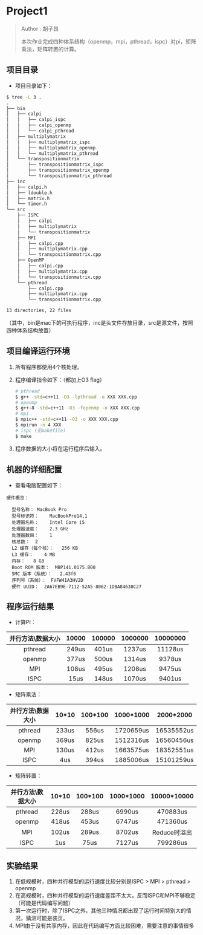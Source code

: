 # Project1

> Author : 胡子昂 <br>
>
> 本次作业完成四种体系结构（openmp，mpi，pthread，ispc）对pi，矩阵乘法，矩阵转置的计算。

## 项目目录

- 项目目录如下：

~~~bash
$ tree -L 3 .
.
├── bin
│   ├── calpi
│   │   ├── calpi_ispc
│   │   ├── calpi_openmp
│   │   └── calpi_pthread
│   ├── multiplymatrix
│   │   ├── multiplymatrix_ispc
│   │   ├── multiplymatrix_openmp
│   │   └── multiplymatrix_pthread
│   └── transpositionmatrix
│       ├── transpositionmatrix_ispc
│       ├── transpositionmatrix_openmp
│       └── transpositionmatrix_pthread
├── inc
│   ├── calpi.h
│   ├── ldouble.h
│   ├── matrix.h
│   └── timer.h
└── src
    ├── ISPC
    │   ├── calpi
    │   ├── multiplymatrix
    │   └── transpositionmatrix
    ├── MPI
    │   ├── calpi.cpp
    │   ├── multiplymatrix.cpp
    │   └── transpositionmatrix.cpp
    ├── OpenMP
    │   ├── calpi.cpp
    │   ├── multiplymatrix.cpp
    │   └── transpositionmatrix.cpp
    └── pthread
        ├── calpi.cpp
        ├── multiplymatrix.cpp
        └── transpositionmatrix.cpp

13 directories, 22 files
~~~

（其中，bin是mac下的可执行程序，inc是头文件存放目录，src是源文件，按照四种体系结构放置）

## 项目编译运行环境

1. 所有程序都使用4个核处理。

2. 程序编译指令如下：（都加上O3 flag）

   ~~~bash
   # pthread
   $ g++ -std=c++11 -O3 -lpthread -o XXX XXX.cpp
   # openmp
   $ g++-8 -std=c++11 -O3 -fopenmp -o XXX XXX.cpp
   # mpi
   $ mpic++ -std=c++11 -O3 -o XXX XXX.cpp
   $ mpirun -n 4 XXX
   # ispc (见makefile)
   $ make
   ~~~

3. 程序数据的大小将在运行程序后输入。

## 机器的详细配置

- 查看电脑配置如下：

~~~
硬件概览：

  型号名称：	MacBook Pro
  型号标识符：	MacBookPro14,1
  处理器名称：	Intel Core i5
  处理器速度：	2.3 GHz
  处理器数目：	1
  核总数：	2
  L2 缓存（每个核）：	256 KB
  L3 缓存：	4 MB
  内存：	8 GB
  Boot ROM 版本：	MBP141.0175.B00
  SMC 版本（系统）：	2.43f6
  序列号（系统）：	FVFW41A3HV2D
  硬件 UUID：	2A67EB9E-7112-52A5-8062-1DBA84638C27
~~~

## 程序运行结果

- 计算PI：

| 并行方法\数据大小 | 10000 | 100000 | 1000000 | 10000000 |
| :---------------: | :---: | :----: | :-----: | :------: |
|      pthread      | 249us | 401us  | 1237us  | 11128us  |
|      openmp       | 377us | 500us  | 1314us  |  9378us  |
|        MPI        |  108us     |   495us     |    1208us     |     9475us     |
|       ISPC        | 15us  | 148us  | 1070us  |  9401us  |

- 矩阵乘法：

| 并行方法\数据大小 | 10*10 | 100*100 | 1000*1000 | 2000*2000  |
| :---------------: | :---: | :-----: | :-------: | :--------: |
|      pthread      | 233us |  556us  | 1720659us | 16535552us |
|      openmp       | 369us |  825us  | 1512316us | 16560456us |
|        MPI        |   130us    |    412us     |     1663575us      |    18352551us        |
|       ISPC        |  4us  | 394us | 1885006us | 15101259us |

- 矩阵转置：

| 并行方法\数据大小 | 10*10 | 100*100 | 1000*1000 | 10000*10000 |
| :---------------: | :---: | :-----: | :-------: | :---------: |
|      pthread      | 228us |  288us  |  6990us   |  470883us   |
|      openmp       | 418us |  453us  |  6747us   |  471360us   |
|        MPI        |   102us    |    289us     |     8702us      |   Reduce时溢出   |
|       ISPC        |  1us  |  75us   |  7127us   |  799286us   |

## 实验结果

1. 在低规模时，四种并行模型的运行速度比较分别是ISPC > MPI > pthread > openmp
2. 在高规模时，四种并行模型的运行速度差距不太大，反而ISPC和MPI不够稳定（可能是代码编写问题）
3. 第一次运行时，除了ISPC之外，其他三种情况都出现了运行时间特别大的情况，猜测可能是装页。
4. MPI由于没有共享内存，因此在代码编写方面比较困难，需要注意的事情很多